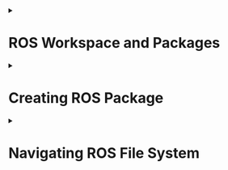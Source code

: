 <!-- http://wiki.ros.org/ROS/Tutorials/NavigatingTheFilesystem<br>
http://wiki.ros.org/ROS/Tutorials/CreatingPackage<br>
http://wiki.ros.org/ROS/Tutorials/BuildingPackages<br> -->

<details>
  <summary><h1>ROS Workspace and Packages</h1></summary>
 ​	A workspace is a set of directories (or folders) where you store related pieces of ROS code. The official name for workspaces in ROS is catkin workspaces.

​	Consider a simple drone project like the one you have done in AeroNav Event. In that event, we have provided you with a basic PID controller and you have written a program to follow a path and count the number of boxes along the way. So, basically, there were 3 parts 
  1. Drone Controller
  2. Following the path
  3. Count boxes using the camera 

​	 All the 3 parts were programmed in a controller.py file which made the code a colossal mess. In ROS we can use separate code files of a single part (Ex: drone controller) kept in separate folders called **packages**. For example, a famous open-source package called PX4 is used to control drones in ROS. So handling code files in ROS is simple and easier.

  <h3>File Structure of Workspace</h3>
  
   ```bash
    .
└── ros_ws
    └── src
        ├── Package1
        ├── Package2
        └── Package3
  ```
  
  <h3>Creating a Workspace</h3>
  
   ```bash
   mkdir -p ~/catkin_ws/src
   cd ~/catkin_ws/
   catkin_make
  ```
  We need to activate the workspace
  ```bash
   gedit .bashrc 
  ```
  A window will be opened add the below command at the last line
  
  ```bash
   source devel ~/catkin_ws/devel/setup.bash
  ```

</details>

<details>
  <summary><h1>Creating ROS Package</h1></summary>
                              
            ![6g511m](https://user-images.githubusercontent.com/76437900/168428605-4186fa9a-46af-45df-8397-d6ae606d9e96.jpg)

  ```bash
   cd ~/catkin_ws/src
   catkin_create_pkg path_follower rospy roscpp 
  ```
  
  The above command is used to create a package in ROS
  The command contains 3 parts 
  1. catkin_create_pkg: Which indicates your creating package
  2. path_follower: Package name
  3. rospy roscpp : These are dependencies on the package 
 
  
  For example, if you need to create a package for path following you need a controller. You can use the open-source PX4 controller. Hence in the code which u write u need to use the PX4 functions to control the drone So, PX4 should be a dependency for your package. 
  
  roscpp is the package that you need to keep as a dependency when you code in C++
  
  rospy is the package that you need to keep as a dependency when you code in python

  
   To list dependencies we use below command
  ```bash
    rospack depends1 path_follower 
  ```
   Here depends1 represents the 1st order dependencies of package like rospy roscpp for the above package. Dependency packages of 1st order dependency packages are called indirect dependencies  
  
  <h3>Buildng the Package</h3>
  
  As you know in ROS we can use multiple code files to integrate all code files, to use the functionalities of all code files we need to build the package.
  For building the package we use CMake and Catkin Build.
  In home directory type the below commands to build all packages in the workspace at once

  
  ```bash
   cd catkin_ws
   catkin_make
  ```
  After building the package ,the structure of package will be
  
  ```bash
  .
├── CMakeLists.txt
├── package.xml
└── src
    

  ```
  You can see the new files CMakeLists.txt and package.xml which are generated while building the package 
  
  In CMakeLists.txt
  
  ```cmake
    find_package(catkin REQUIRED COMPONENTS
    roscpp
    rospy
    )
  ```
  The code snippet has the dependency packages which were specified during the creation of the package. There are some lines that show dependency packages in package.xml too
  
  ```xml
    <build_depend>roscpp</build_depend>
    <build_depend>rospy</build_depend>
    <build_export_depend>roscpp</build_export_depend>
    <build_export_depend>rospy</build_export_depend>
    <exec_depend>roscpp</exec_depend>
    <exec_depend>rospy</exec_depend>
  ```
  You should change the above two code snippets to add or delete dependency accordingly.
  
  [Further Reading 1](http://wiki.ros.org/ROS/Tutorials/CreatingPackage)
  
  [Further Reading 2](http://wiki.ros.org/ROS/Tutorials/BuildingPackages)
</details>

<details>
  <summary><h1>Navigating ROS File System</h1></summary>
   Generally, we use many packages and code files for a single project hence it's difficult to find the specific package we want. ROS provides commands to find packages in the ROS environment.
  
  ```bash
   rospack find path_follower
  ```
  this outputs the path of path_follower package
  
            ![6g51hj](https://user-images.githubusercontent.com/76437900/168428745-662e6b09-1245-4a0d-ab80-def4470feaef.jpg)

  ```bash
   roscd path_follower
  ```
  this changes the directory to path_follower package
  
  ```bash
   rosls path_follower
  ```
  This lists the files and folders present in path_follower package
  
  [Further Reading](http://wiki.ros.org/ROS/Tutorials/NavigatingTheFilesystem)
  
</details>
